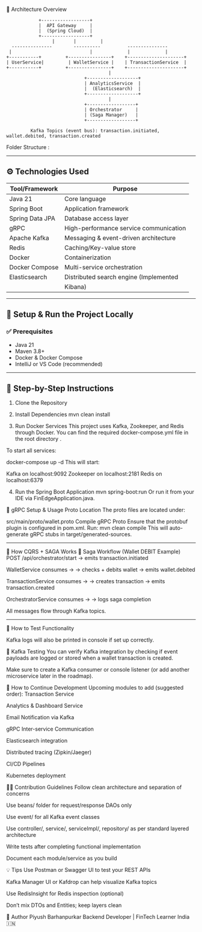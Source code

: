 
 🧩 Architecture Overview

   ```         
               +------------------+
               |  API Gateway     |
               |  (Spring Cloud)  |
               +------------------+
                    |       |         |
     ---------------        ----------          ---------------
    |                             |             |             |
+-----------+         +----------------+    +---------------------+
| UserService|         | WalletService |    | TransactionService  |
+-----------+         +----------------+    +---------------------+
                                         |
                                +-------------------+
                                | AnalyticsService  |
                                |  (Elasticsearch)  |
                                +-------------------+
                                         |
                                +------------------+
                                | Orchestrator     |
                                | (Saga Manager)   |
                                +------------------+
```
             Kafka Topics (event bus): transaction.initiated, wallet.debited, transaction.created

Folder Structure :



----------------------------------------------------------------------------------------------------------------------------------------------------------

## ⚙️ Technologies Used

| Tool/Framework     | Purpose                                   |
|--------------------|-------------------------------------------|
| Java 21            | Core language                             |
| Spring Boot        | Application framework                     |
| Spring Data JPA    | Database access layer                     |
| gRPC               | High-performance service communication    |
| Apache Kafka       | Messaging & event-driven architecture     |
| Redis              | Caching/Key-value store                   |
| Docker             | Containerization                          |
| Docker Compose     | Multi-service orchestration               |
| Elasticsearch      | Distributed search engine (Implemented    |
                     |           Kibana)                         |


----------------------------------------------------------------------------------------------------------------------------------------------------------

## 🚀 Setup & Run the Project Locally

### ✅ Prerequisites

- Java 21
- Maven 3.8+
- Docker & Docker Compose
- IntelliJ or VS Code (recommended)

----------------------------------------------------------------------------------------------------------------------------------------------------------

## 🔧 Step-by-Step Instructions

1. Clone the Repository

2. Install Dependencies
mvn clean install

3. Run Docker Services
This project uses Kafka, Zookeeper, and Redis through Docker. You can find the required docker-compose.yml file in the root directory .

To start all services:

docker-compose up -d
This will start:

Kafka on localhost:9092
Zookeeper on localhost:2181
Redis on localhost:6379

4. Run the Spring Boot Application
mvn spring-boot:run
Or run it from your IDE via FinEdgeApplication.java.

📡 gRPC Setup & Usage
Proto Location
The proto files are located under:

src/main/proto/wallet.proto
Compile gRPC Proto
Ensure that the protobuf plugin is configured in pom.xml. 
Run:
mvn clean compile
This will auto-generate gRPC stubs in target/generated-sources.

----------------------------------------------------------------------------------------------------------------------------------------------------------


🧪 How CQRS + SAGA Works
🔁 Saga Workflow (Wallet DEBIT Example)
POST /api/orchestrator/start
→ emits transaction.initiated

WalletService consumes →
→ checks + debits wallet → emits wallet.debited

TransactionService consumes →
→ creates transaction → emits transaction.created

OrchestratorService consumes →
→ logs saga completion

All messages flow through Kafka topics.

----------------------------------------------------------------------------------------------------------------------------------------------------------


🧪 How to Test Functionality

Kafka logs will also be printed in console if set up correctly.

🧰 Kafka Testing
You can verify Kafka integration by checking if event payloads are logged or stored when a wallet transaction is created.

Make sure to create a Kafka consumer or console listener (or add another microservice later in the roadmap).

📖 How to Continue Development
Upcoming modules to add (suggested order):
Transaction Service

Analytics & Dashboard Service

Email Notification via Kafka

gRPC Inter-service Communication

Elasticsearch integration

Distributed tracing (Zipkin/Jaeger)

CI/CD Pipelines

Kubernetes deployment

👨‍💻 Contribution Guidelines
Follow clean architecture and separation of concerns

Use beans/ folder for request/response DAOs only

Use event/ for all Kafka event classes

Use controller/, service/, serviceImpl/, repository/ as per standard layered architecture

Write tests after completing functional implementation

Document each module/service as you build

💡 Tips
Use Postman or Swagger UI to test your REST APIs

Kafka Manager UI or Kafdrop can help visualize Kafka topics

Use RedisInsight for Redis inspection (optional)

Don’t mix DTOs and Entities; keep layers clean

👤 Author
Piyush Barhanpurkar
Backend Developer | FinTech Learner
India 🇮🇳
